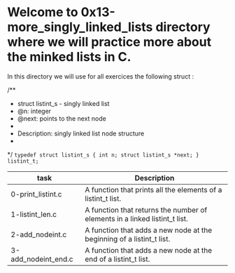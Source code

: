 # Welcome to 0x13-more_singly_linked_lists directory where we will practice more about the minked lists in C.

In this directory we will use for all exercices the following struct : 

/**
 * struct listint_s - singly linked list
 * @n: integer
 * @next: points to the next node
 *
 * Description: singly linked list node structure
 * 
 */
`typedef struct listint_s
{
    int n;
    struct listint_s *next;
} listint_t;`

| task  | Description  |
| ----- | ------------ |
| 0-print_listint.c | A function that prints all the elements of a listint_t list. |
| 1-listint_len.c | A function that returns the number of elements in a linked listint_t list. |
| 2-add_nodeint.c | A function that adds a new node at the beginning of a listint_t list. |
| 3-add_nodeint_end.c | A function that adds a new node at the end of a listint_t list. |

